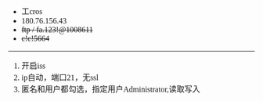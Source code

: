 <font face="SimSun" size=3>

- 工cros
- 180.76.156.43
- ~~ftp / fa.123!@1008611~~
- ~~c!c!5664~~

---

1. 开启iss
2. ip自动，端口21，无ssl
3. 匿名和用户都勾选，指定用户Administrator,读取写入



</font>